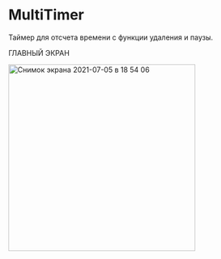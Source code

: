 # MultiTimer
Таймер для отсчета времени с функции удаления и паузы.


ГЛАВНЫЙ ЭКРАН






<img width="369" alt="Снимок экрана 2021-07-05 в 18 54 06" src="https://user-images.githubusercontent.com/68297992/124501749-6e5e4d80-ddc2-11eb-9599-9e374d736c64.png">
